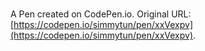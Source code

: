 # 

A Pen created on CodePen.io. Original URL: [https://codepen.io/simmytun/pen/xxVexpv](https://codepen.io/simmytun/pen/xxVexpv).


